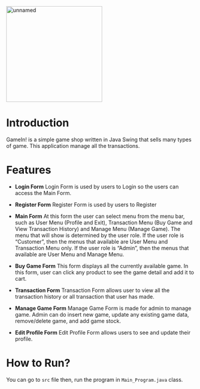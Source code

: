 <img width="256" alt="unnamed" src="https://user-images.githubusercontent.com/63891089/194800258-793ea2e5-248e-432c-b65d-94658a53dd5c.png">

# Introduction
GameIn! is a simple game shop written in Java Swing that sells many types of game. This application manage all the transactions.

# Features
- **Login Form**
Login Form is used by users to Login so the users can access the Main Form.

- **Register Form**
Register Form is used by users to Register

- **Main Form**
At this form the user can select menu from the menu bar, such as User Menu (Profile and Exit), Transaction Menu (Buy Game and View Transaction History) and Manage Menu (Manage Game). The menu that will show is determined by the user role. If the user role is “Customer”, then the menus that available are User Menu and Transaction Menu only. If the user role is “Admin”, then the menus that available are User Menu and Manage Menu.

- **Buy Game Form**
This form displays all the currently available game. In this form, user can click any product to see the game detail and add it to cart.

- **Transaction Form**
Transaction Form allows user to view all the transaction history or all transaction that user has made. 

- **Manage Game Form**
Manage Game Form is made for admin to manage game. Admin can do insert new game, update any existing game data, remove/delete game, and add game stock. 

- **Edit Profile Form**
Edit Profile Form allows users to see and update their profile. 

# How to Run?
You can go to `src` file then, run the program in `Main_Program.java` class.
